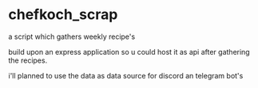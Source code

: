 # chefkoch_scrap
a script which gathers weekly recipe's

build upon an express application so u could host it as api after gathering the recipes.

i'll planned to use the data as data source for discord an telegram bot's
